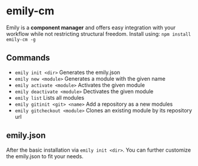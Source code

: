 # emily-cm
Emily is a **component manager** and offers easy integration with your workflow while not restricting structural freedom.
Install using: `npm install emily-cm -g`

## Commands
- `emily init <dir>` Generates the emily.json
- `emily new <module>` Generates a module with the given name
- `emily activate <module>` Activates the given module
- `emily deactivate <module>` Dectivates the given module
- `emily list` Lists all modules
- `emily gitinit <git> <name>` Add a repository as a new modules
- `emily gitcheckout <module>` Clones an existing module by its repository url

## emily.json
After the basic installation via `emily init <dir>`. You can further customize the emily.json to fit your needs.
